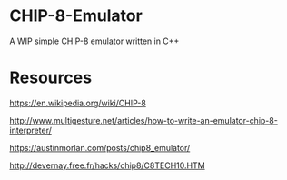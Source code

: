 # CHIP-8-Emulator
A WIP simple CHIP-8 emulator written in C++

# Resources
https://en.wikipedia.org/wiki/CHIP-8

http://www.multigesture.net/articles/how-to-write-an-emulator-chip-8-interpreter/

https://austinmorlan.com/posts/chip8_emulator/

http://devernay.free.fr/hacks/chip8/C8TECH10.HTM
